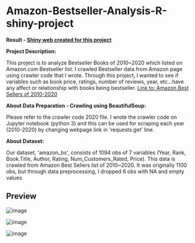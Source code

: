 # Amazon-Bestseller-Analysis-R-shiny-project

**Result - [Shiny web created for this project](https://jiyoungkimcr.shinyapps.io/FinalProject_Amazon_Bestseller_Analysis/ "Amazon Bestseller Analysis Report")**

**Project Description:**

This project is to analyze Bestseller Books of 2010~2020 which listed on Amazon.com Bestseller list. I crawled Bestseller data from Amazon page using crawler code that I wrote. Through this project, I wanted to see if variables such as book price, ratings, number of reviews, year, etc...have any affect or relationship with books being bestseller. [Link to: Amazon Best Sellers of 2010-2020](https://www.amazon.com/gp/bestsellers/2020/books)

**About Data Preparation - Crawling using BeautifulSoup:**

Please refer to the crawler code 2020 file. I wrote the crawler code on Jupyter notebook (python 3) and this can be used for scraping each year (2010-2020) by changing webpage link in 'requests.get' line.

**About Dataset:**

Our dataset, 'amazon_bs', consists of 1094 obs of 7 variables (Year, Rank, Book.Title, Author, Rating, Num_Customers_Rated, Price). This data is crawled from Amazon Best Sellers list of 2010~2020. It was originally 1100 obs, but through data preprocessing, I dropped 6 obs with NA and empty values


## **Preview**
![image](https://user-images.githubusercontent.com/53321802/110947661-bbfd0900-8340-11eb-88cd-3ed216c9ff8e.png)

![image](https://user-images.githubusercontent.com/53321802/110947714-cddeac00-8340-11eb-9a6b-b83b1be8d76c.png)

![image](https://user-images.githubusercontent.com/53321802/110947684-c28b8080-8340-11eb-936e-0d84639b1531.png)
